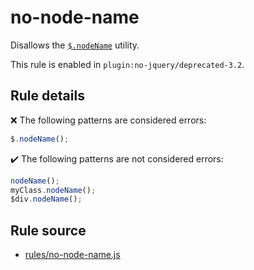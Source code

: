 # no-node-name

Disallows the [`$.nodeName`](https://api.jquery.com/jQuery.nodeName/) utility.

This rule is enabled in `plugin:no-jquery/deprecated-3.2`.

## Rule details

❌ The following patterns are considered errors:
```js
$.nodeName();
```

✔️ The following patterns are not considered errors:
```js
nodeName();
myClass.nodeName();
$div.nodeName();
```
## Rule source

* [rules/no-node-name.js](../src/rules/no-node-name.js)
